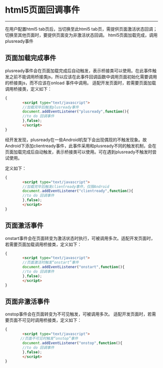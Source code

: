 # html5页面回调事件

---

在用户配置html5 tab页后，当切换至此html5 tab页，需提供页面激活状态回调；切换至其他页面时，要提供页面变为非激活状态回调。 html5页面加载完成，调用plusready事件

<h2 id="cid_0">页面加载完成事件</h2>

plusready事件会在页面加载完成后自动触发，表示桥接类可以使用。在此事件触发之前不能调用桥接类js，所以应该在此事件回调函数中调用页面初始化需要调用的桥接类js，而不应该在onload 事件中调用。
适配开发页面时，若需要页面加载调用桥接类，定义如下：
```html
{
        <script type="text/javascript">
        //加载完毕后触发plusready事件
        document.addEventListener("plusready",function(){
        //to do 回调事件
        },false);
        </script>
}
```
经开发发现，plusready在一些Android机型下会出现偶现的不触发现象。故Android下添加clientready事件，此事件采用和plusready不同的触发机制，会在页面加载完成后自动触发，表示桥接类可以使用。可在遇到plusready不触发时尝试使用。

定义如下：

```html
{
        <script type="text/javascript">
        //加载完毕后触发clientready事件，仅限Android
        document.addEventListener("clientready",function(){
        //to do 回调事件
        },false);
        </script>
}
```

<h2 id="cid_1">页面激活事件</h2>

onstart事件会在页面转变为激活状态时执行，可被调用多次。适配开发页面时，若需要页面加载调用桥接类，定义如下：
```html
{
        <script type="text/javascript">
        //页面激活时触发“onstart”事件
        document.addEventListener("onstart",function(){
        //to do 回调事件
        },false);
        </script>
}
```

<h2 id="cid_2">页面非激活事件</h2>

onstop事件会在页面转变为不可见触发，可被调用多次。
适配开发页面时，若需要页面不可见时调用桥接类，定义如下：

```html
{
        <script type="text/javascript">
       //页面不可见时触发“onstop”事件
        document.addEventListener("onstop",function(){
        //to do 回调事件
        },false);
        </script>
}
```
